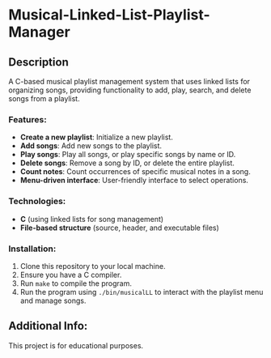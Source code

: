 # Musical-Linked-List-Playlist-Manager

## Description
A C-based musical playlist management system that uses linked lists for organizing songs, providing functionality to add, play, search, and delete songs from a playlist.

### Features:
- **Create a new playlist**: Initialize a new playlist.
- **Add songs**: Add new songs to the playlist.
- **Play songs**: Play all songs, or play specific songs by name or ID.
- **Delete songs**: Remove a song by ID, or delete the entire playlist.
- **Count notes**: Count occurrences of specific musical notes in a song.
- **Menu-driven interface**: User-friendly interface to select operations.

### Technologies:
- **C** (using linked lists for song management)
- **File-based structure** (source, header, and executable files)

### Installation:
1. Clone this repository to your local machine.
2. Ensure you have a C compiler.
3. Run `make` to compile the program.
4. Run the program using `./bin/musicalLL`  to interact with the playlist menu and manage songs.

## Additional Info:
This project is for educational purposes.

